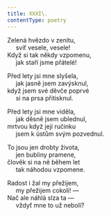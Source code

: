 ```yaml
---
title: XXXI\.
contentType: poetry
---
```


Zelená hvězdo v zenitu,  
     sviť vesele, vesele!  
Když si tak někdy vzpomenu,  
     jak staří jsme přátelé!

  

Před lety jsi mne slyšela,  
     jak jasně jsem zavýsknul,  
když jsem své děvče poprvé  
     si na prsa přitisknul.

  

Před lety jsi mne viděla,  
     jak děsně jsem ublednul,  
mrtvou když její ručinku  
     jsem k ústům svým pozvednul.

  

To jsou jen drobty života,  
     jen bubliny pramene,  
člověk si na ně během let  
     tak náhodou vzpomene.

  

Radost i žal my přežijem,  
     my přežijem cokoli! —  
Nač ale náhlá slza ta —  
     vždyť mne to už nebolí?
